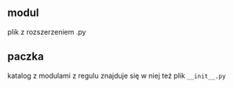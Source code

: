 ## modul

plik z rozszerzeniem .py

## paczka

katalog z modulami
z regulu znajduje się w niej też plik `__init__.py`
